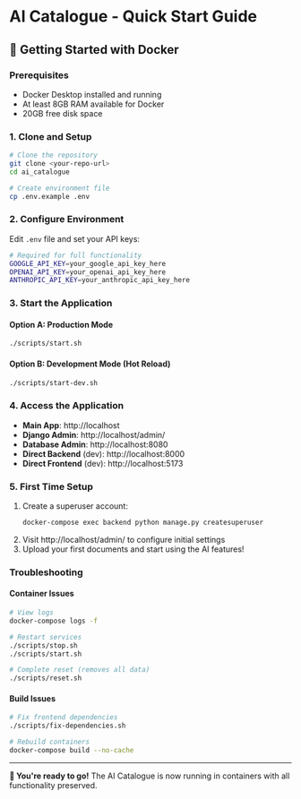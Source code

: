 # AI Catalogue - Quick Start Guide

## 🚀 Getting Started with Docker

### Prerequisites
- Docker Desktop installed and running
- At least 8GB RAM available for Docker
- 20GB free disk space

### 1. Clone and Setup
```bash
# Clone the repository
git clone <your-repo-url>
cd ai_catalogue

# Create environment file
cp .env.example .env
```

### 2. Configure Environment
Edit `.env` file and set your API keys:
```bash
# Required for full functionality
GOOGLE_API_KEY=your_google_api_key_here
OPENAI_API_KEY=your_openai_api_key_here
ANTHROPIC_API_KEY=your_anthropic_api_key_here
```

### 3. Start the Application

#### Option A: Production Mode
```bash
./scripts/start.sh
```

#### Option B: Development Mode (Hot Reload)
```bash
./scripts/start-dev.sh
```

### 4. Access the Application
- **Main App**: http://localhost
- **Django Admin**: http://localhost/admin/
- **Database Admin**: http://localhost:8080
- **Direct Backend** (dev): http://localhost:8000
- **Direct Frontend** (dev): http://localhost:5173

### 5. First Time Setup
1. Create a superuser account:
   ```bash
   docker-compose exec backend python manage.py createsuperuser
   ```
2. Visit http://localhost/admin/ to configure initial settings
3. Upload your first documents and start using the AI features!

### Troubleshooting

#### Container Issues
```bash
# View logs
docker-compose logs -f

# Restart services
./scripts/stop.sh
./scripts/start.sh

# Complete reset (removes all data)
./scripts/reset.sh
```

#### Build Issues
```bash
# Fix frontend dependencies
./scripts/fix-dependencies.sh

# Rebuild containers
docker-compose build --no-cache
```

---

**🎉 You're ready to go!** The AI Catalogue is now running in containers with all functionality preserved.